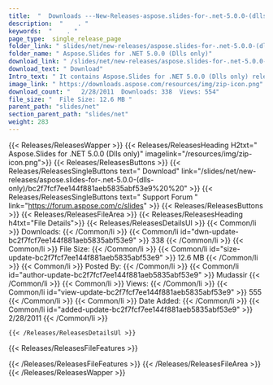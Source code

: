 ```yaml
---
title:  "  Downloads ---New-Releases-aspose.slides-for-.net-5.0.0-(dlls-only) . " 
description:  "    . " 
keywords:  "    . " 
page_type:  single_release_page
folder_link: " slides/net/new-releases/aspose.slides-for-.net-5.0.0-(dlls-only)/"
folder_name: " Aspose.Slides for .NET 5.0.0 (Dlls only)"
download_link: " /slides/net/new-releases/aspose.slides-for-.net-5.0.0-(dlls-only)/bc2f7fcf7ee144f881aeb5835abf53e9"
download_text: " Download"
Intro_text: " It contains Aspose.Slides for .NET 5.0.0 (Dlls only) release."
image_link: " https://downloads.aspose.com/resources/img/zip-icon.png"
download_count: "   2/28/2011  Downloads: 338  Views: 554"
file_size: "  File Size: 12.6 MB "
parent_path: "slides/net"
section_parent_path: "slides/net"
weight: 283 
---
```


{{< Releases/ReleasesWapper >}}
  {{< Releases/ReleasesHeading H2txt=" Aspose.Slides for .NET 5.0.0 (Dlls only)" imagelink="/resources/img/zip-icon.png">}}
  {{< Releases/ReleasesButtons >}}
    {{< Releases/ReleasesSingleButtons text=" Download" link="/slides/net/new-releases/aspose.slides-for-.net-5.0.0-(dlls-only)/bc2f7fcf7ee144f881aeb5835abf53e9%20%20" >}}
    {{< Releases/ReleasesSingleButtons text=" Support Forum " link="https://forum.aspose.com/c/slides" >}}
  {{< Releases/ReleasesButtons >}}
  {{< Releases/ReleasesFileArea >}}
    {{< Releases/ReleasesHeading h4txt="File Details">}}
    {{< Releases/ReleasesDetailsUl >}}
            {{< Common/li  >}} Downloads: {{< /Common/li >}} 
      {{< Common/li id="dwn-update-bc2f7fcf7ee144f881aeb5835abf53e9" >}} 338 {{< /Common/li >}} 
      {{< Common/li  >}} File Size: {{< /Common/li >}} 
      {{< Common/li id="size-update-bc2f7fcf7ee144f881aeb5835abf53e9" >}} 12.6 MB {{< /Common/li >}} 
      {{< Common/li  >}} Posted By: {{< /Common/li >}} 
      {{< Common/li id="author-update-bc2f7fcf7ee144f881aeb5835abf53e9" >}} Mudassir {{< /Common/li >}} 
      {{< Common/li  >}} Views: {{< /Common/li >}} 
      {{< Common/li id="view-update-bc2f7fcf7ee144f881aeb5835abf53e9" >}} 555 {{< /Common/li >}} 
      {{< Common/li  >}} Date Added: {{< /Common/li >}} 
      {{< Common/li id="added-update-bc2f7fcf7ee144f881aeb5835abf53e9" >}} 2/28/2011 {{< /Common/li >}} 

    {{< /Releases/ReleasesDetailsUl >}}

  {{< Releases/ReleasesFileFeatures >}}
      
  {{< /Releases/ReleasesFileFeatures >}}
 {{< /Releases/ReleasesFileArea >}}
{{< /Releases/ReleasesWapper >}}


